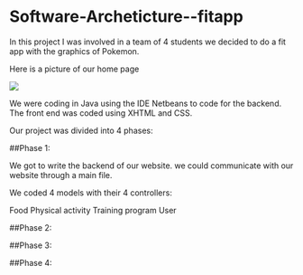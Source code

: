 # Software-Archeticture--fitapp

In this project I was involved in a team of 4 students we decided to do a fit app with the graphics of Pokemon.

Here is a picture of our home page

<img src="https://user-images.githubusercontent.com/114933900/232544710-a869004d-7906-4e30-ba22-8c283779d192.PNG">

We were coding in Java using the IDE Netbeans to code for the backend.
The front end was coded using XHTML and CSS.

Our project was divided into 4 phases:

##Phase 1:

We got to write the backend of our website. we could communicate with our website through a main file.

We coded 4 models with their 4 controllers:

Food
Physical activity
Training program
User

##Phase 2:

##Phase 3:

##Phase 4:


